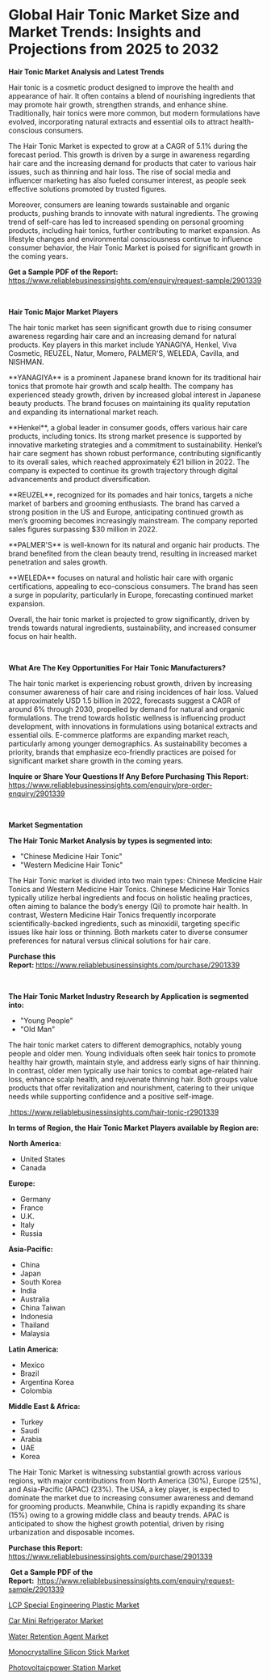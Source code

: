 <p><h1>Global Hair Tonic Market Size and Market Trends: Insights and Projections from 2025 to 2032</h1></p><p><strong>Hair Tonic Market Analysis and Latest Trends</strong></p>
<p><p>Hair tonic is a cosmetic product designed to improve the health and appearance of hair. It often contains a blend of nourishing ingredients that may promote hair growth, strengthen strands, and enhance shine. Traditionally, hair tonics were more common, but modern formulations have evolved, incorporating natural extracts and essential oils to attract health-conscious consumers.</p><p>The Hair Tonic Market is expected to grow at a CAGR of 5.1% during the forecast period. This growth is driven by a surge in awareness regarding hair care and the increasing demand for products that cater to various hair issues, such as thinning and hair loss. The rise of social media and influencer marketing has also fueled consumer interest, as people seek effective solutions promoted by trusted figures.</p><p>Moreover, consumers are leaning towards sustainable and organic products, pushing brands to innovate with natural ingredients. The growing trend of self-care has led to increased spending on personal grooming products, including hair tonics, further contributing to market expansion. As lifestyle changes and environmental consciousness continue to influence consumer behavior, the Hair Tonic Market is poised for significant growth in the coming years.</p></p>
<p><strong>Get a Sample PDF of the Report:&nbsp;</strong> <a href="https://www.reliablebusinessinsights.com/enquiry/request-sample/2901339?utm_campaign=1106&utm_medium=2&utm_source=Github&utm_content=ia&utm_term=16032025&utm_id=hair-tonic">https://www.reliablebusinessinsights.com/enquiry/request-sample/2901339</a></p>
<p>&nbsp;</p>
<p><strong>Hair Tonic Major Market Players</strong></p>
<p><p>The hair tonic market has seen significant growth due to rising consumer awareness regarding hair care and an increasing demand for natural products. Key players in this market include YANAGIYA, Henkel, Viva Cosmetic, REUZEL, Natur, Momero, PALMER'S, WELEDA, Cavilla, and NISHMAN.</p><p>**YANAGIYA** is a prominent Japanese brand known for its traditional hair tonics that promote hair growth and scalp health. The company has experienced steady growth, driven by increased global interest in Japanese beauty products. The brand focuses on maintaining its quality reputation and expanding its international market reach.</p><p>**Henkel**, a global leader in consumer goods, offers various hair care products, including tonics. Its strong market presence is supported by innovative marketing strategies and a commitment to sustainability. Henkel’s hair care segment has shown robust performance, contributing significantly to its overall sales, which reached approximately €21 billion in 2022. The company is expected to continue its growth trajectory through digital advancements and product diversification.</p><p>**REUZEL**, recognized for its pomades and hair tonics, targets a niche market of barbers and grooming enthusiasts. The brand has carved a strong position in the US and Europe, anticipating continued growth as men’s grooming becomes increasingly mainstream. The company reported sales figures surpassing $30 million in 2022.</p><p>**PALMER'S** is well-known for its natural and organic hair products. The brand benefited from the clean beauty trend, resulting in increased market penetration and sales growth. </p><p>**WELEDA** focuses on natural and holistic hair care with organic certifications, appealing to eco-conscious consumers. The brand has seen a surge in popularity, particularly in Europe, forecasting continued market expansion.</p><p>Overall, the hair tonic market is projected to grow significantly, driven by trends towards natural ingredients, sustainability, and increased consumer focus on hair health.</p></p>
<p>&nbsp;</p>
<p><strong>What Are The Key Opportunities For Hair Tonic Manufacturers?</strong></p>
<p><p>The hair tonic market is experiencing robust growth, driven by increasing consumer awareness of hair care and rising incidences of hair loss. Valued at approximately USD 1.5 billion in 2022, forecasts suggest a CAGR of around 6% through 2030, propelled by demand for natural and organic formulations. The trend towards holistic wellness is influencing product development, with innovations in formulations using botanical extracts and essential oils. E-commerce platforms are expanding market reach, particularly among younger demographics. As sustainability becomes a priority, brands that emphasize eco-friendly practices are poised for significant market share growth in the coming years.</p></p>
<p><strong>Inquire or Share Your Questions If Any Before Purchasing This Report:</strong> <a href="https://www.reliablebusinessinsights.com/enquiry/pre-order-enquiry/2901339?utm_campaign=1106&utm_medium=2&utm_source=Github&utm_content=ia&utm_term=16032025&utm_id=hair-tonic">https://www.reliablebusinessinsights.com/enquiry/pre-order-enquiry/2901339</a></p>
<p>&nbsp;</p>
<p><strong>Market Segmentation</strong></p>
<p><strong>The Hair Tonic Market Analysis by types is segmented into:</strong></p>
<p><ul><li>"Chinese Medicine Hair Tonic"</li><li>"Western Medicine Hair Tonic"</li></ul></p>
<p><p>The Hair Tonic market is divided into two main types: Chinese Medicine Hair Tonics and Western Medicine Hair Tonics. Chinese Medicine Hair Tonics typically utilize herbal ingredients and focus on holistic healing practices, often aiming to balance the body’s energy (Qi) to promote hair health. In contrast, Western Medicine Hair Tonics frequently incorporate scientifically-backed ingredients, such as minoxidil, targeting specific issues like hair loss or thinning. Both markets cater to diverse consumer preferences for natural versus clinical solutions for hair care.</p></p>
<p><strong>Purchase this Report:&nbsp;</strong><a href="https://www.reliablebusinessinsights.com/purchase/2901339?utm_campaign=1106&utm_medium=2&utm_source=Github&utm_content=ia&utm_term=16032025&utm_id=hair-tonic">https://www.reliablebusinessinsights.com/purchase/2901339</a></p>
<p>&nbsp;</p>
<p><strong>The Hair Tonic Market Industry Research by Application is segmented into:</strong></p>
<p><ul><li>"Young People"</li><li>"Old Man"</li></ul></p>
<p><p>The hair tonic market caters to different demographics, notably young people and older men. Young individuals often seek hair tonics to promote healthy hair growth, maintain style, and address early signs of hair thinning. In contrast, older men typically use hair tonics to combat age-related hair loss, enhance scalp health, and rejuvenate thinning hair. Both groups value products that offer revitalization and nourishment, catering to their unique needs while supporting confidence and a positive self-image.</p></p>
<p><a href="https://www.reliablebusinessinsights.com/hair-tonic-r2901339?utm_campaign=1106&utm_medium=2&utm_source=Github&utm_content=ia&utm_term=16032025&utm_id=hair-tonic">&nbsp;https://www.reliablebusinessinsights.com/hair-tonic-r2901339</a></p>
<p><strong>In terms of Region, the Hair Tonic Market Players available by Region are:</strong></p>
<p>
    <p> <strong> North America: </strong>
        <ul>
            <li>United States</li>
            <li>Canada</li>
        </ul>
        </p> 
    <p> <strong> Europe: </strong>
        <ul>
            <li>Germany</li>
            <li>France</li>
            <li>U.K.</li>
            <li>Italy</li>
            <li>Russia</li>
        </ul>
        </p> 
    <p> <strong> Asia-Pacific: </strong>
        <ul>
            <li>China</li>
            <li>Japan</li>
            <li>South Korea</li>
            <li>India</li>
            <li>Australia</li>
            <li>China Taiwan</li>
            <li>Indonesia</li>
            <li>Thailand</li>
            <li>Malaysia</li>
        </ul>
        </p> 
    <p> <strong> Latin America: </strong>
        <ul>
            <li>Mexico</li>
            <li>Brazil</li>
            <li>Argentina Korea</li>
            <li>Colombia</li>
        </ul>
        </p> 
    <p> <strong> Middle East & Africa: </strong>
        <ul>
            <li>Turkey</li>
            <li>Saudi</li>
            <li>Arabia</li>
            <li>UAE</li>
            <li>Korea</li>
        </ul>
    </p>
    </p>
<p><p>The Hair Tonic Market is witnessing substantial growth across various regions, with major contributions from North America (30%), Europe (25%), and Asia-Pacific (APAC) (23%). The USA, a key player, is expected to dominate the market due to increasing consumer awareness and demand for grooming products. Meanwhile, China is rapidly expanding its share (15%) owing to a growing middle class and beauty trends. APAC is anticipated to show the highest growth potential, driven by rising urbanization and disposable incomes.</p></p>
<p><strong>Purchase this Report: </strong><a href="https://www.reliablebusinessinsights.com/purchase/2901339?utm_campaign=1106&utm_medium=2&utm_source=Github&utm_content=ia&utm_term=16032025&utm_id=hair-tonic">https://www.reliablebusinessinsights.com/purchase/2901339</a></p>
<p>&nbsp;<strong>Get a Sample PDF of the Report:&nbsp;&nbsp;</strong><a href="https://www.reliablebusinessinsights.com/enquiry/request-sample/2901339?utm_campaign=1106&utm_medium=2&utm_source=Github&utm_content=ia&utm_term=16032025&utm_id=hair-tonic">https://www.reliablebusinessinsights.com/enquiry/request-sample/2901339</a></p>
<p><strong></strong></p>
<p><p><a href="https://github.com/rumaskdallys2/Market-Research-Report-List-1/blob/main/lcp-special-engineering-plastic-market.md?utm_campaign=1106&utm_medium=2&utm_source=Github&utm_content=ia&utm_term=16032025&utm_id=hair-tonic">LCP Special Engineering Plastic Market</a></p><p><a href="https://github.com/godekkutero4/Market-Research-Report-List-1/blob/main/car-mini-refrigerator-market.md?utm_campaign=1106&utm_medium=2&utm_source=Github&utm_content=ia&utm_term=16032025&utm_id=hair-tonic">Car Mini Refrigerator Market</a></p><p><a href="https://github.com/abdhsheila7/Market-Research-Report-List-1/blob/main/water-retention-agent-market.md?utm_campaign=1106&utm_medium=2&utm_source=Github&utm_content=ia&utm_term=16032025&utm_id=hair-tonic">Water Retention Agent Market</a></p><p><a href="https://github.com/gasikcalbos8/Market-Research-Report-List-1/blob/main/monocrystalline-silicon-stick-market.md?utm_campaign=1106&utm_medium=2&utm_source=Github&utm_content=ia&utm_term=16032025&utm_id=hair-tonic">Monocrystalline Silicon Stick Market</a></p><p><a href="https://github.com/dringmurza6r/Market-Research-Report-List-1/blob/main/photovoltaicpower-station-market.md?utm_campaign=1106&utm_medium=2&utm_source=Github&utm_content=ia&utm_term=16032025&utm_id=hair-tonic">Photovoltaicpower Station Market</a></p></p>